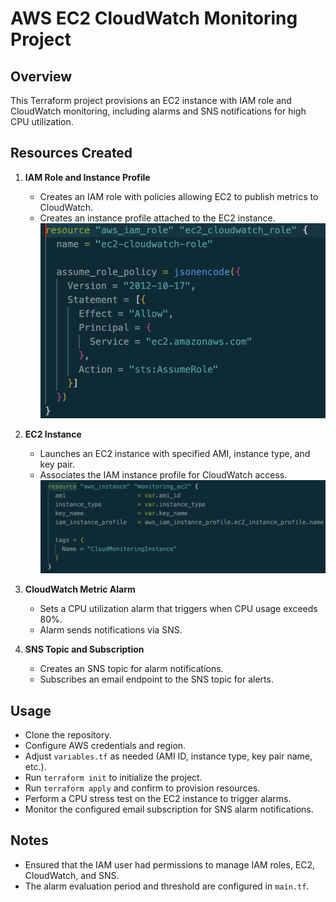 # AWS EC2 CloudWatch Monitoring Project

## Overview

This Terraform project provisions an EC2 instance with IAM role and CloudWatch monitoring, including alarms and SNS notifications for high CPU utilization.

## Resources Created

1. **IAM Role and Instance Profile**
   - Creates an IAM role with policies allowing EC2 to publish metrics to CloudWatch.
   - Creates an instance profile attached to the EC2 instance.
![alttext](https://github.com/AtharvaGitProfile/aws-ec2-cloudwatch-monitoring/blob/912f5ba30dd5cc2a3fa915611924b8c9ee0037f1/IAM%20Role%20HCL.png)

2. **EC2 Instance**
   - Launches an EC2 instance with specified AMI, instance type, and key pair.
   - Associates the IAM instance profile for CloudWatch access.
![alttext](https://github.com/AtharvaGitProfile/aws-ec2-cloudwatch-monitoring/blob/2a9d9b6f5b7382ab4f079f879ca2e08720f44c47/instance.png)

3. **CloudWatch Metric Alarm**
   - Sets a CPU utilization alarm that triggers when CPU usage exceeds 80%.
   - Alarm sends notifications via SNS.

4. **SNS Topic and Subscription**
   - Creates an SNS topic for alarm notifications.
   - Subscribes an email endpoint to the SNS topic for alerts.

## Usage

- Clone the repository.
- Configure AWS credentials and region.
- Adjust `variables.tf` as needed (AMI ID, instance type, key pair name, etc.).
- Run `terraform init` to initialize the project.
- Run `terraform apply` and confirm to provision resources.
- Perform a CPU stress test on the EC2 instance to trigger alarms.
- Monitor the configured email subscription for SNS alarm notifications.

## Notes

- Ensured that the IAM user had permissions to manage IAM roles, EC2, CloudWatch, and SNS.
- The alarm evaluation period and threshold are configured in `main.tf`.
